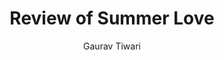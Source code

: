---
title: Review of Summer Love
layout: post
author: Gaurav Tiwari
categories:
  - Literature
summary: An honest review of Summer Love by Gaurav Tiwari (Nepali Literature Lover)
thumbnail: posts/useful-tools.jpg
---